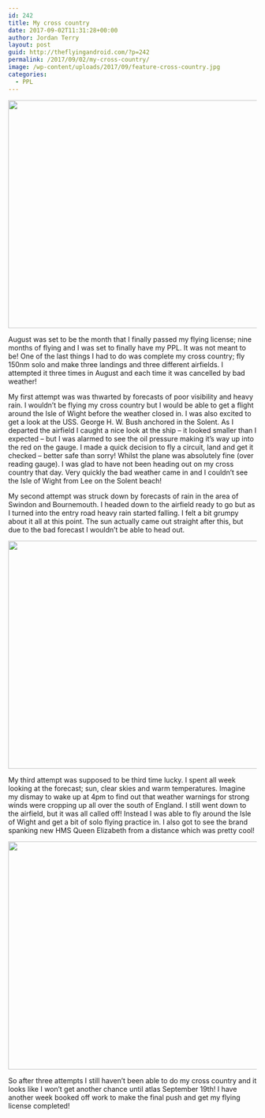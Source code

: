 ```yaml
---
id: 242
title: My cross country
date: 2017-09-02T11:31:28+00:00
author: Jordan Terry
layout: post
guid: http://theflyingandroid.com/?p=242
permalink: /2017/09/02/my-cross-country/
image: /wp-content/uploads/2017/09/feature-cross-country.jpg
categories:
  - PPL
---
```

<img src="{{site.url}}/wp-content/uploads/2017/09/feature-cross-country-1024x461.jpg" alt="" width="1024" height="461" class="alignnone size-large wp-image-244" />

August was set to be the month that I finally passed my flying license; nine months of flying and I was set to finally have my PPL. It was not meant to be! One of the last things I had to do was complete my cross country; fly 150nm solo and make three landings and three different airfields. I attempted it three times in August and each time it was cancelled by bad weather!

My first attempt was was thwarted by forecasts of poor visibility and heavy rain. I wouldn’t be flying my cross country but I would be able to get a flight around the Isle of Wight before the weather closed in. I was also excited to get a look at the USS. George H. W. Bush anchored in the Solent. As I departed the airfield I caught a nice look at the ship &#8211; it looked smaller than I expected &#8211; but I was alarmed to see the oil pressure making it’s way up into the red on the gauge. I made a quick decision to fly a circuit, land and get it checked &#8211; better safe than sorry! Whilst the plane was absolutely fine (over reading gauge). I was glad to have not been heading out on my cross country that day. Very quickly the bad weather came in and I couldn&#8217;t see the Isle of Wight from Lee on the Solent beach!

My second attempt was struck down by forecasts of rain in the area of Swindon and Bournemouth. I headed down to the airfield ready to go but as I turned into the entry road heavy rain started falling. I felt a bit grumpy about it all at this point. The sun actually came out straight after this, but due to the bad forecast I wouldn’t be able to head out.

<img loading="lazy" src="http://theflyingandroid.com/wp-content/uploads/2017/09/featured-cross-country-rain-1024x461.jpg" alt="" width="1024" height="461" class="alignnone size-large wp-image-245" srcset="http://theflyingandroid.com/wp-content/uploads/2017/09/featured-cross-country-rain-1024x461.jpg 1024w, http://theflyingandroid.com/wp-content/uploads/2017/09/featured-cross-country-rain-300x135.jpg 300w, http://theflyingandroid.com/wp-content/uploads/2017/09/featured-cross-country-rain-768x346.jpg 768w, http://theflyingandroid.com/wp-content/uploads/2017/09/featured-cross-country-rain.jpg 2000w" sizes="(max-width: 1024px) 100vw, 1024px" /> 

My third attempt was supposed to be third time lucky. I spent all week looking at the forecast; sun, clear skies and warm temperatures. Imagine my dismay to wake up at 4pm to find out that weather warnings for strong winds were cropping up all over the south of England. I still went down to the airfield, but it was all called off! Instead I was able to fly around the Isle of Wight and get a bit of solo flying practice in. I also got to see the brand spanking new HMS Queen Elizabeth from a distance which was pretty cool!

<img loading="lazy" src="http://theflyingandroid.com/wp-content/uploads/2017/09/feature-cross-country-two-1024x461.jpg" alt="" width="1024" height="461" class="alignnone size-large wp-image-243" srcset="http://theflyingandroid.com/wp-content/uploads/2017/09/feature-cross-country-two-1024x461.jpg 1024w, http://theflyingandroid.com/wp-content/uploads/2017/09/feature-cross-country-two-300x135.jpg 300w, http://theflyingandroid.com/wp-content/uploads/2017/09/feature-cross-country-two-768x346.jpg 768w, http://theflyingandroid.com/wp-content/uploads/2017/09/feature-cross-country-two.jpg 2000w" sizes="(max-width: 1024px) 100vw, 1024px" /> 

So after three attempts I still haven’t been able to do my cross country and it looks like I won’t get another chance until atlas September 19th! I have another week booked off work to make the final push and get my flying license completed!
